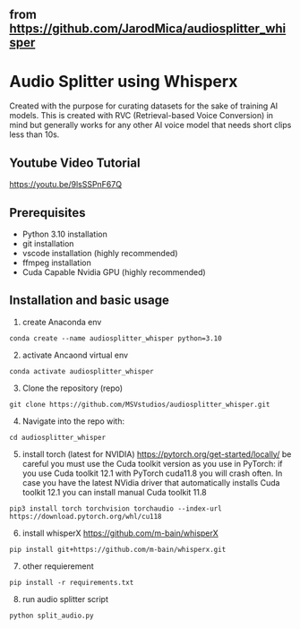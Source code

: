 ## from https://github.com/JarodMica/audiosplitter_whisper

# Audio Splitter using Whisperx
Created with the purpose for curating datasets for the sake of training AI models.  This is created with RVC (Retrieval-based Voice Conversion) in mind but generally works for any other AI voice model that needs short clips less than 10s.

## Youtube Video Tutorial
https://youtu.be/9lsSSPnF67Q

## Prerequisites
- Python 3.10 installation
- git installation
- vscode installation (highly recommended)
- ffmpeg installation
- Cuda Capable Nvidia GPU (highly recommended)

## Installation and basic usage
1. create Anaconda env
```
conda create --name audiosplitter_whisper python=3.10
```

2. activate Ancaond virtual env
```
conda activate audiosplitter_whisper 
```

3. Clone the repository (repo)
```
git clone https://github.com/MSVstudios/audiosplitter_whisper.git
```

4. Navigate into the repo with:
```
cd audiosplitter_whisper
``` 

5. install torch (latest for NVIDIA) https://pytorch.org/get-started/locally/ be careful you must use the Cuda toolkit version as you use in PyTorch: if you use Cuda toolkit 12.1 with PyTorch cuda11.8 you will crash often. In case you have the latest NVidia driver that automatically installs Cuda toolkit 12.1 you can install manual Cuda toolkit 11.8 
```
pip3 install torch torchvision torchaudio --index-url https://download.pytorch.org/whl/cu118
```

6. install whisperX https://github.com/m-bain/whisperX
```
pip install git+https://github.com/m-bain/whisperx.git
```

7. other requierement
```
pip install -r requirements.txt
```

8. run audio splitter script
```
python split_audio.py
```
